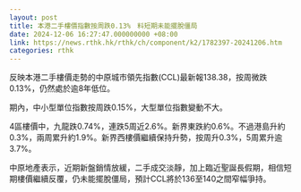 ```yaml
---
layout: post
title: 本港二手樓價指數按周跌0.13%　料短期未能擺脫僵局
date: 2024-12-06 16:27:47.000000000 +08:00
link: https://news.rthk.hk/rthk/ch/component/k2/1782397-20241206.htm
categories: rthk
---
```


反映本港二手樓價走勢的中原城市領先指數(CCL)最新報138.38，按周微跌0.13%，仍然處於逾8年低位。

期內，中小型單位指數按周跌0.15%，大型單位指數變動不大。

4區樓價中，九龍跌0.74%，連跌5周近2.6%。新界東跌約0.6%。不過港島升約0.3%，兩周累升約1.9%。新界西樓價繼續保持升勢，按周升0.3%，5周累升逾3.7%。

中原地產表示，近期新盤銷情放緩，二手成交淡靜，加上臨近聖誕長假期，相信短期樓價繼續反覆，仍未能擺脫僵局，預計CCL將於136至140之間窄幅爭持。
